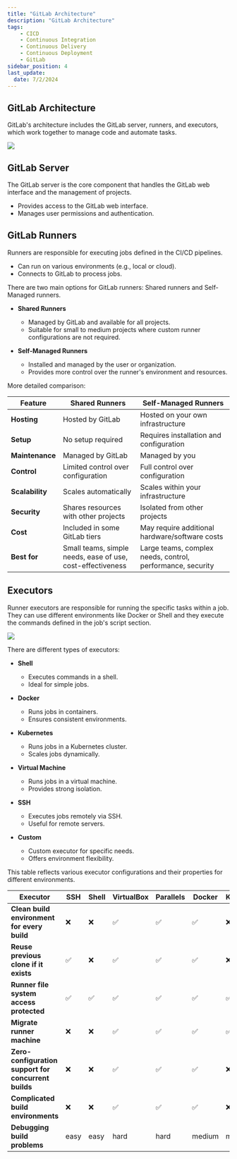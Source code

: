 ```yaml
---
title: "GitLab Architecture"
description: "GitLab Architecture"
tags: 
    - CICD
    - Continuous Integration
    - Continuous Delivery
    - Continuous Deployment
    - GitLab
sidebar_position: 4
last_update:
  date: 7/2/2024
---
```



## GitLab Architecture

GitLab's architecture includes the GitLab server, runners, and executors, which work together to manage code and automate tasks.

![](/img/docs/12082024-gitlab-architecture.png)

## GitLab Server  

The GitLab server is the core component that handles the GitLab web interface and the management of projects.

- Provides access to the GitLab web interface.
- Manages user permissions and authentication.


## GitLab Runners 

Runners are responsible for executing jobs defined in the CI/CD pipelines.

- Can run on various environments (e.g., local or cloud).
- Connects to GitLab to process jobs.


There are two main options for GitLab runners: Shared runners and Self-Managed runners.

- **Shared Runners**
    - Managed by GitLab and available for all projects.
    - Suitable for small to medium projects where custom runner configurations are not required.

- **Self-Managed Runners**
    - Installed and managed by the user or organization.
    - Provides more control over the runner's environment and resources.

More detailed comparison:

| Feature              | Shared Runners                                   | Self-Managed Runners                               |
|----------------------|--------------------------------------------------|---------------------------------------------------|
| **Hosting**          | Hosted by GitLab                                 | Hosted on your own infrastructure                 |
| **Setup**            | No setup required                                | Requires installation and configuration           |
| **Maintenance**      | Managed by GitLab                                | Managed by you                                    |
| **Control**          | Limited control over configuration              | Full control over configuration                   |
| **Scalability**      | Scales automatically                             | Scales within your infrastructure                 |
| **Security**         | Shares resources with other projects             | Isolated from other projects                      |
| **Cost**             | Included in some GitLab tiers                    | May require additional hardware/software costs    |
| **Best for**         | Small teams, simple needs, ease of use, cost-effectiveness | Large teams, complex needs, control, performance, security |

## Executors 

Runner executors are responsible for running the specific tasks within a job. They can use different environments like Docker or Shell and they execute the commands defined in the job's script section.

![](/img/docs/12082024-gitlab-executors.png)

There are different types of executors:

- **Shell**
    - Executes commands in a shell.
    - Ideal for simple jobs.

- **Docker**
    - Runs jobs in containers.
    - Ensures consistent environments.

- **Kubernetes**
    - Runs jobs in a Kubernetes cluster.
    - Scales jobs dynamically.

- **Virtual Machine**
    - Runs jobs in a virtual machine.
    - Provides strong isolation.

- **SSH**
    - Executes jobs remotely via SSH.
    - Useful for remote servers.

- **Custom**
    - Custom executor for specific needs.
    - Offers environment flexibility.

This table reflects various executor configurations and their properties for different environments.

| **Executor**                                          | **SSH**   | **Shell** | **VirtualBox** | **Parallels** | **Docker** | **Kubernetes** | **Custom**  |
|-------------------------------------------------------|-----------|-----------|----------------|---------------|------------|----------------|-------------|
| **Clean build environment for every build**           | ❌        | ❌         | ✅              | ✅             | ✅          | ❌              | ✅ (conditional) |
| **Reuse previous clone if it exists**                 | ✅        | ❌         | ✅              | ✅             | ✅          | ❌              | ✅ (conditional) |
| **Runner file system access protected**               | ✅        | ✅         | ✅              | ✅             | ✅          | ✅              | conditional  |
| **Migrate runner machine**                            | ❌        | ❌         | ✅              | ✅             | ✅          | ✅              | conditional  |
| **Zero-configuration support for concurrent builds**  | ❌        | ❌         | ✅              | ✅             | ✅          | ❌              | conditional  |
| **Complicated build environments**                    | ❌        | ❌         | ✅              | ✅             | ✅          | ❌              | conditional  |
| **Debugging build problems**                          | easy      | easy       | hard            | hard           | medium     | medium          | medium      |
